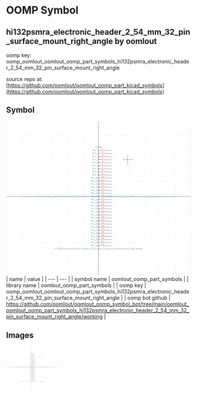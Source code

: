 # OOMP Symbol  
## hi132psmra_electronic_header_2_54_mm_32_pin_surface_mount_right_angle  by oomlout  
  
oomp key: oomp_oomlout_oomlout_oomp_part_symbols_hi132psmra_electronic_header_2_54_mm_32_pin_surface_mount_right_angle  
  
source repo at: [https://github.com/oomlout/oomlout_oomp_part_kicad_symbols](https://github.com/oomlout/oomlout_oomp_part_kicad_symbols)  
## Symbol  
  
[![working.png](working_600.png)](working.png)  
| name | value | 
| --- | --- | 
| symbol name | oomlout_oomp_part_symbols | 
| library name | oomlout_oomp_part_symbols | 
| oomp key | oomp_oomlout_oomlout_oomp_part_symbols_hi132psmra_electronic_header_2_54_mm_32_pin_surface_mount_right_angle | 
| oomp bot github | https://github.com/oomlout/oomlout_oomp_symbol_bot/tree/main/oomlout_oomlout_oomp_part_symbols_hi132psmra_electronic_header_2_54_mm_32_pin_surface_mount_right_angle/working | 
## Images  
  
[![working.png](working_140.png)](working.png)  

